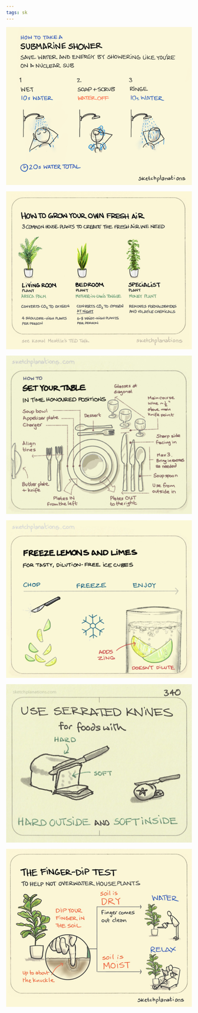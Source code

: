 ```yaml
---
tags: sk
---
```


![](/static/img/submarine-shower.png)

![](/static/img/grow-fresh-air.jpeg)

![](/static/img/set-your-table.jpeg)

![](/static/img/freeze-lemons.jpeg)

![](/static/img/serrated-knives.jpeg)

![](/static/img/finger-dip-test.jpeg)
